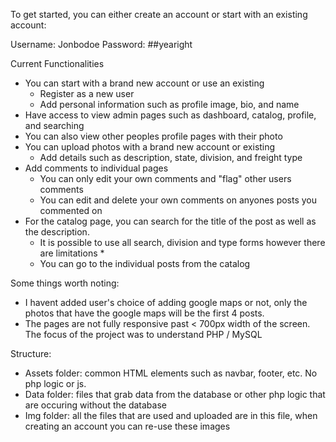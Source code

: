 To get started, you can either create an account or start with an existing account:

Username: Jonbodoe
Password: ##yearight

Current Functionalities

- You can start with a brand new account or use an existing
    - Register as a new user
    - Add personal information such as profile image, bio, and name
- Have access to view admin pages such as dashboard, catalog, profile, and searching
- You can also view other peoples profile pages with their photo
- You can upload photos with a brand new account or existing
    - Add details such as description, state, division, and freight type
- Add comments to individual pages
    - You can only edit your own comments and "flag" other users comments
    - You can edit and delete your own comments on anyones posts you commented on
- For the catalog page, you can search for the title of the post as well as the description.
    - It is possible to use all search, division and type forms however there are limitations *
    - You can go to the individual posts from the catalog


Some things worth noting:

- I havent added user's choice of adding google maps or not, only the photos that have the google maps will be the first 4 posts.
- The pages are not fully responsive past < 700px width of the screen. The focus of the project was to understand PHP / MySQL

Structure:
- Assets folder: common HTML elements such as navbar, footer, etc. No php logic or js.
- Data folder: files that grab data from the database or other php logic that are occuring without the database
- Img folder: all the files that are used and uploaded are in this file, when creating an account you can re-use these images
